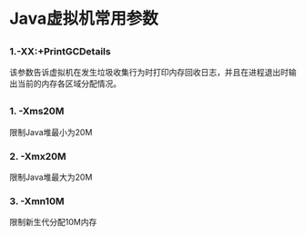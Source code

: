# Java虚拟机常用参数

## 

### 1.-XX:+PrintGCDetails

该参数告诉虚拟机在发生垃圾收集行为时打印内存回收日志，并且在进程退出时输出当前的内存各区域分配情况。

##

### 1. -Xms20M

限制Java堆最小为20M

### 2. -Xmx20M

限制Java堆最大为20M

### 3. -Xmn10M

限制新生代分配10M内存